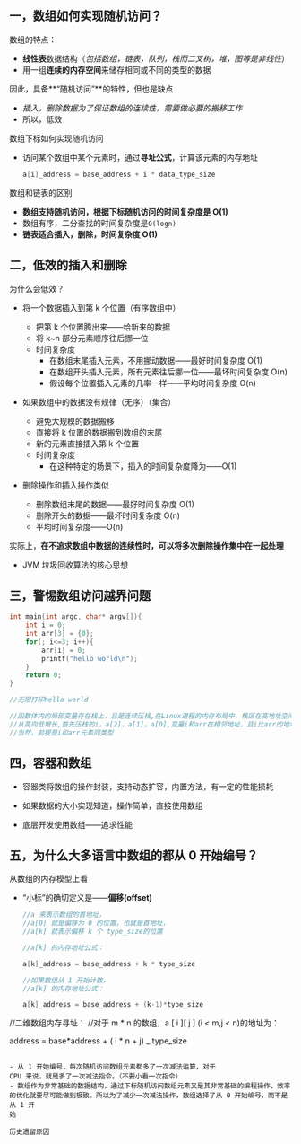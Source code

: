 ## 一，数组如何实现随机访问？

数组的特点：

- **线性表**数据结构（_包括数组，链表，队列，栈而二叉树，堆，图等是非线性_）
- 用一组**连续的内存空间**来储存相同或不同的类型的数据

因此，具备**“随机访问”**的特性，但也是缺点

- _插入，删除数据为了保证数组的连续性，需要做必要的搬移工作_
- 所以，低效

数组下标如何实现随机访问

- 访问某个数组中某个元素时，通过**寻址公式**，计算该元素的内存地址

  ```cpp
  a[i]_address = base_address + i * data_type_size
  ```

数组和链表的区别

- **数组支持随机访问，根据下标随机访问的时间复杂度是 O(1)**
- 数组有序，二分查找的时间复杂度是`O(logn)`
- **链表适合插入，删除，时间复杂度 O(1)**

## 二，低效的插入和删除

为什么会低效？

- 将一个数据插入到第 k 个位置（有序数组中）

  - 把第 k 个位置腾出来——给新来的数据
  - 将 k~n 部分元素顺序往后挪一位
  - 时间复杂度
    - 在数组末尾插入元素，不用挪动数据——最好时间复杂度 O(1)
    - 在数组开头插入元素，所有元素往后挪一位——最坏时间复杂度 O(n)
    - 假设每个位置插入元素的几率一样——平均时间复杂度 O(n)

- 如果数组中的数据没有规律（无序）（集合）

  - 避免大规模的数据搬移
  - 直接将 k 位置的数据搬到数组的末尾
  - 新的元素直接插入第 k 个位置
  - 时间复杂度
    - 在这种特定的场景下，插入的时间复杂度降为——O(1)

- 删除操作和插入操作类似
  - 删除数组末尾的数据——最好时间复杂度 O(1)
  - 删除开头的数据——最坏时间复杂度 O(n)
  - 平均时间复杂度——O(n)

实际上，**在不追求数组中数据的连续性时，可以将多次删除操作集中在一起处理**

- JVM 垃圾回收算法的核心思想

## 三，警惕数组访问越界问题

```cpp
int main(int argc, char* argv[]){
    int i = 0;
    int arr[3] = {0};
    for(; i<=3; i++){
        arr[i] = 0;
        printf("hello world\n");
    }
    return 0;
}

//无限打印hello world

//函数体内的局部变量存在栈上，且是连续压栈,在Linux进程的内存布局中，栈区在高地址空间，
//从高向低增长,首先压栈的i，a[2]，a[1]，a[0],变量i和arr在相邻地址，且i比arr的地址大，所以arr越界正好访问到i。
//当然，前提是i和arr元素同类型

```

## 四，容器和数组

- 容器类将数组的操作封装，支持动态扩容，内置方法，有一定的性能损耗

- 如果数据的大小实现知道，操作简单，直接使用数组
- 底层开发使用数组——追求性能

## 五，为什么大多语言中数组的都从 0 开始编号？

从数组的内存模型上看

- “小标”的确切定义是——**偏移(offset)**

  ```cpp
  //a 来表示数组的首地址，
  //a[0] 就是偏移为 0 的位置，也就是首地址，
  //a[k] 就表示偏移 k 个 type_size的位置

  //a[k] 的内存地址公式：

  a[k]_address = base_address + k * type_size

  //如果数组从 1 开始计数，
  //a[k] 的内存地址公式：

  a[k]_address = base_address + (k-1)*type_size
  ```

//二维数组内存寻址：
//对于 m \* n 的数组，a [ i ][ j ] (i < m,j < n)的地址为：

address = base*address + ( i * n + j) \_ type_size

```

- 从 1 开始编号，每次随机访问数组元素都多了一次减法运算，对于
CPU 来说，就是多了一次减法指令。（不要小看一次指令）
- 数组作为非常基础的数据结构，通过下标随机访问数组元素又是其非常基础的编程操作，效率的优化就要尽可能做到极致。所以为了减少一次减法操作，数组选择了从 0 开始编号，而不是从 1 开
始

历史遗留原因
```
